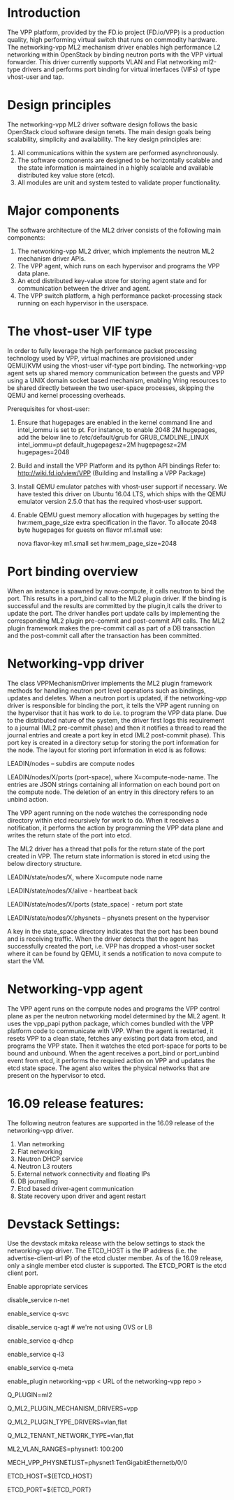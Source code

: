 # Introduction

The VPP platform, provided by the FD.io project (FD.io/VPP) is a production quality, high performing virtual switch that runs on commodity hardware. The networking-vpp ML2 mechanism driver enables high performance L2 networking within OpenStack by binding neutron ports with the VPP virtual forwarder. This driver currently supports VLAN and Flat networking ml2-type drivers and performs port binding for virtual interfaces (VIFs) of type vhost-user and tap.

# Design principles

The networking-vpp ML2 driver software design follows the basic OpenStack cloud software design tenets. The main design goals being scalability, simplicity and availability. The key design principles are:
1) All communications within the system are performed asynchronously. 
2) The software components are designed to be horizontally scalable and the state information is maintained in a highly scalable and available distributed key value store (etcd). 
3) All modules are unit and system tested to validate proper functionality. 

# Major components

The software architecture of the ML2 driver consists of the following main components:

1) The networking-vpp ML2 driver, which implements the neutron ML2 mechanism driver APIs.
2) The VPP agent, which runs on each hypervisor and programs the VPP data plane.
3) An etcd distributed key-value store for storing agent state and for communication between the driver and agent. 
4) The VPP switch platform, a high performance packet-processing stack running on each hypervisor in the userspace. 
  	
# The vhost-user VIF type

In order to fully leverage the high performance packet processing technology used by VPP, virtual machines are provisioned under QEMU/KVM using the vhost-user vif-type port binding. The networking-vpp agent sets up shared memory communication between the guests and VPP using a UNIX domain socket based mechanism, enabling Vring resources to be shared directly between the two user-space processes, skipping the QEMU and kernel processing overheads.

Prerequisites for vhost-user:
 	
1)	Ensure that hugepages are enabled in the kernel command line and intel_iommu is set to pt. For instance, to enable 2048 2M hugepages, add the below line to /etc/default/grub for GRUB_CMDLINE_LINUX
intel_iommu=pt default_hugepagesz=2M hugepagesz=2M hugepages=2048

2)	Build and install the VPP Platform and its python API bindings
    Refer to: http://wiki.fd.io/view/VPP (Building and Installing a VPP Package)

3)	Install QEMU emulator patches with vhost-user support if necessary.  We have tested this driver on Ubuntu 16.04 LTS, which ships with the QEMU emulator version 2.5.0 that has the required vhost-user support. 

4)	Enable QEMU guest memory allocation with hugepages by setting the hw:mem_page_size extra specification in the flavor. To allocate 2048 byte hugepages for guests on flavor m1.small use:

     nova flavor-key m1.small set hw:mem_page_size=2048 


# Port binding overview
	
When an instance is spawned by nova-compute, it calls neutron to bind the port.  This results in a port_bind call to the ML2 plugin driver.  If the binding is successful and the results are committed by the plugin,it calls the driver to update the port. The driver handles port update calls by implementing the corresponding ML2 plugin pre-commit and post-commit API calls.  The ML2 plugin framework makes the pre-commit call as part of a DB transaction and the post-commit call after the transaction has been committed.


# Networking-vpp driver

The class VPPMechanismDriver implements the ML2 plugin framework methods for handling neutron port level operations such as bindings, updates and deletes. When a neutron port is updated, if the networking-vpp driver is responsible for binding the port, it tells the VPP agent running on the hypervisor that it has work to do i.e. to program the VPP data plane. Due to the distributed nature of the system, the driver first logs this requirement to a journal (ML2 pre-commit phase) and then it notifies a thread to read the journal entries and create a port key in etcd (ML2 post-commit phase). This port key is created in a directory setup for storing the port information for the node. The layout for storing port information in etcd is as follows:

  LEADIN/nodes – subdirs are compute nodes

  LEADIN/nodes/X/ports  (port-space), 
  where X=compute-node-name. The entries are JSON strings containing all information on each 
  bound port on the compute node. The deletion of an entry in this directory refers to an 
  unbind action.

The VPP agent running on the node watches the corresponding node directory within etcd recursively for work to do. When it receives a notification, it performs the action by programming the VPP data plane and writes the return state of the port into etcd. 

The ML2 driver has a thread that polls for the return state of the port created in VPP. The return state information is stored in etcd using the below directory structure.

   LEADIN/state/nodes/X, where X=compute node name

   LEADIN/state/nodes/X/alive  - heartbeat back

   LEADIN/state/nodes/X/ports (state_space) - return port state

   LEADIN/state/nodes/X/physnets – physnets present on the hypervisor

A key in the state_space directory indicates that the port has been bound and is receiving traffic.
When the driver detects that the agent has successfully created the port, i.e. VPP has dropped a vhost-user socket where it can be found by QEMU, it sends a notification to nova compute to start the VM. 


# Networking-vpp agent
The VPP agent runs on the compute nodes and programs the VPP control plane as per the neutron networking model determined by the ML2 agent. It uses the vpp_papi python package, which comes bundled with the VPP platform code to communicate with VPP.  When the agent is restarted, it resets VPP to a clean state, fetches any existing port data from etcd, and programs the VPP state. Then it watches the etcd port-space for ports to be bound and unbound.  When the agent receives a port_bind or port_unbind event from etcd, it performs the required action on VPP and updates the etcd state space.  The agent also writes the physical networks that are present on the hypervisor to etcd.


# 16.09 release features:

The following neutron features are supported in the 16.09 release of the networking-vpp driver.
1)	Vlan networking
2)	Flat networking
3)	Neutron DHCP service
4)	Neutron L3 routers
5)	External network connectivity and floating IPs
6)  DB journalling
7)  Etcd based driver-agent communication
8)  State recovery upon driver and agent restart


# Devstack Settings:

Use the devstack mitaka release with the below settings to stack the networking-vpp driver.
The ETCD_HOST is the IP address (i.e. the advertise-client-url IP) of the etcd cluster member. As of the 16.09 release, only a single member etcd cluster is supported. The ETCD_PORT is the etcd client port.

Enable appropriate services

  disable_service n-net

  enable_service q-svc

  disable_service q-agt # we're not using OVS or LB

  enable_service q-dhcp

  enable_service q-l3

  enable_service q-meta

  enable_plugin networking-vpp  < URL of the networking-vpp repo >

  Q_PLUGIN=ml2

  Q_ML2_PLUGIN_MECHANISM_DRIVERS=vpp

  Q_ML2_PLUGIN_TYPE_DRIVERS=vlan,flat

  Q_ML2_TENANT_NETWORK_TYPE=vlan,flat

  ML2_VLAN_RANGES=physnet1: 100:200

  MECH_VPP_PHYSNETLIST=physnet1:TenGigabitEthernetb/0/0

  ETCD_HOST=${ETCD_HOST}

  ETCD_PORT=${ETCD_PORT}


